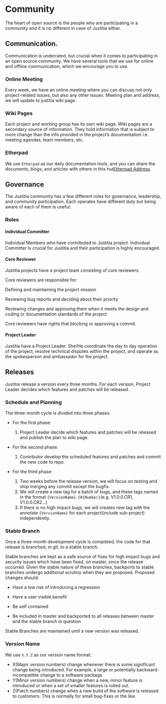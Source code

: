 # Community
The heart of open source is the people who are participating in a community and it is no different in case of Justitia either.

## Communication.

Communication is underrated, but crucial when it comes to participating in an open source community. We have several tools that we use for online and offline communication, which we encourage you to use.

### Online Meeting
Every week, we have an online meeting where you can discuss not only project-related issues, but also any other issues. Meeting plan and address, we will update to justitia wiki page.

### Wiki Pages
Each project and working group has its own wiki page. Wiki pages are a secondary source of information. They hold information that is subject to more change than the info provided in the project’s documentation i.e. meeting agendas, team members, etc.

### Etherpad
We use `Etherpad` as our daily documentation tools, and you can share the documents, blogs, and articles with others in this `Pad`[Etherpad Address](https://etherpad.net/p/Justitia).

## Governance
The Justitia community has a few different roles for governance, leadership, and community participation. Each operates have different duty but being aware of each of them is useful.

### Roles

#### Individual Committer
Individual Members who have contributed to Justitia project.  Individual Committer is crucial for Justitia and their participation is highly encouraged.

#### Core Reviewer
Justitia projects have a project team consisting of core reviewers.

Core reviewers are responsible for:

Defining and maintaining the project mission

Reviewing bug reports and deciding about their priority

Reviewing changes and approving them when it meets the design and coding or documentation standards of the project

Core reviewers have rights that blocking or approving a commit.

#### Project Leader
Justitia have a Project Leader. She/He coordinate the day to day operation of the project, resolve technical disputes within the project, and operate as the spokesperson and ambassador for the project.

## Releases
Justitia release a version every three months. For each version, Project Leader decides which features and patches will be released. 

### Schedule and Planning
The three-month cycle is divided into three phases.

- For the first phase: 
    1. Project Leader decide which features and patches will be released and publish the plan to wiki page. 

- For the second phase: 
    1. Contributor develop the scheduled features and patches and commit the new code to repo.

- For the third phase:
    1. Two weeks before the release version, we will focus on testing and stop merging any commit except the bugfix.
    2. We will create a new tag for a batch of bugs, and these tags named in the format `{VersionName}.CR{Number}`(e.g. V1.0.0.CR1, V1.0.0.CR2...)
    3. If there is no high impact bugs, we will creates new tag with the annotate `{VersionName}` for each project(include sub-project) independently.
    
### Stable Branch
Once a three-month development cycle is completed, the code for that release is branched, in git, to a stable branch.

Stable branches are kept as a safe source of fixes for high impact bugs and security issues which have been fixed, on master, since the release occurred. Given the stable nature of these branches, backports to stable branches undergo additional scrutiny when they are proposed. Proposed changes should:

- Have a low risk of introducing a regression

- Have a user visible benefit

- Be self contained

- Be included in master and backported to all releases between master and the stable branch in question

Stable Branches are maintained until a new version was released.


### Version Name
We use `X.Y.Z` as our version name format:
* X(Major version numbers) change whenever there is some significant change being introduced. For example, a large or potentially backward-incompatible change to a software package.
* Y(Minor version numbers) change when a new, minor feature is introduced or when a set of smaller features is rolled out.
* Z(Patch numbers) change when a new build of the software is released to customers. This is normally for small bug-fixes or the like.
